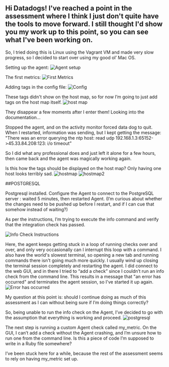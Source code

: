 ## Hi Datadogs! I've reached a point in the assessment where I think I just don't quite have the tools to move forward. I still thought I'd show you my work up to this point, so you can see what I've been working on.

So, I tried doing this is Linux using the Vagrant VM and made very slow progress, so I decided to start over using my good ol’ Mac OS.

Setting up the agent: ![Agent setup](http://res.cloudinary.com/emilymarro/image/upload/v1524253278/agent_running.png)

The first metrics: ![First Metrics](http://res.cloudinary.com/emilymarro/image/upload/v1524253278/first_metrics.png)

Adding tags in the config file: ![Config](http://res.cloudinary.com/emilymarro/image/upload/v1524253279/config_file_tags.png)

These tags didn't show on the host map, so for now I’m going to just add tags on the host map itself.
![host map](http://res.cloudinary.com/emilymarro/image/upload/v1524253279/Screen_Shot_2018-04-17_at_5.39.45_PM_kn73xy.png)

They disappear a few moments after I enter them! Looking into the documentation...

Stopped the agent, and on the activity monitor forced data dog to quit. When I restarted, information was sending, but I kept getting the message: "There was an error querying the ntp host: read udp 192.168.1.3:65152->45.33.84.208:123: i/o timeout”

So I did what any professional does and just left it alone for a few hours, then came back and the agent was magically working again.

Is this how the tags should be displayed on the host map? Only having one host looks terribly sad.
![hostmap](http://res.cloudinary.com/emilymarro/image/upload/v1524253280/tags_host_map.png)
![hostmap2](http://res.cloudinary.com/emilymarro/image/upload/v1524253279/Screen_Shot_2018-04-17_at_3.44.18_PM_hga4rh.png)

##POSTGRESQL

Postgresql installed. 
Configure the Agent to connect to the PostgreSQL server : waited 5 minutes, then restarted Agent. (I’m curious about whether the changes need to be pushed up before I restart, and if I can cue that somehow instead of waiting?)

As per the instructions, I’m trying to execute the info command and verify that the integration check has passed.

![Info Check Instructions](http://res.cloudinary.com/emilymarro/image/upload/v1524253762/info_check.png)

Here, the agent keeps getting stuck in a loop of running checks over and over, and only very occasionally can I interrupt this loop with a command. I also have the world's slowest terminal, so opening a new tab and running commands there isn't going much more quickly. I usually wind up closing the terminal session completely and restarting the agent. I did connect to the web GUI, and in there I tried to “add a check” since I couldn’t run an info check from the command line. This results in a message that "an error has occurred" and terminates the agent session, so I've started it up again.
![Error has occurred](http://res.cloudinary.com/emilymarro/image/upload/v1524253933/check_error.png)

My question at this point is: should I continue doing as much of this assessment as I can without being sure if I’m doing things correctly? 

So, being unable to run the info check on the Agent, I’ve decided to go with the assumption that everything is working and proceed. ![postgresql](http://res.cloudinary.com/emilymarro/image/upload/v1524254747/postgresql_installed.png)

The next step is running a custom Agent check called my_metric. On the GUI, I can’t add a check without the Agent crashing, and I’m unsure how to run one from the command line. Is this a piece of code I’m supposed to write in a Ruby file somewhere? 

I’ve been stuck here for a while, because the  rest of the assessment seems to rely on having my_metric set up.

